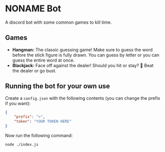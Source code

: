 # **NONAME Bot**

A discord bot with some common games to kill time.

## Games
* **Hangman:** The classic guessing game! Make sure to guess the word before the stick figure is fully drawn. You can guess by letter or you can guess the entire word at once.
* **Blackjack:** Face off against the dealer! Should you hit or stay? 🤔 Beat the dealer or go bust.

## Running the bot for your own use
Create a `config.json` with the following contents (you can change the prefix if you want):
```json
{
	"prefix": ">",
	"token": "YOUR TOKEN HERE"
}
```
Now run the following command:
```
node ./index.js
```